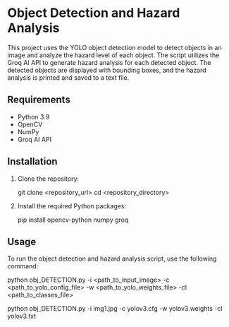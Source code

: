 # Object Detection and Hazard Analysis

This project uses the YOLO object detection model to detect objects in an image and analyze the hazard level of each object. The script utilizes the Groq AI API to generate hazard analysis for each detected object. The detected objects are displayed with bounding boxes, and the hazard analysis is printed and saved to a text file.

## Requirements

- Python 3.9
- OpenCV
- NumPy
- Groq AI API

## Installation

1. Clone the repository:
    
    git clone <repository_url>
    cd <repository_directory>
    

2. Install the required Python packages:
    
    pip install opencv-python numpy groq
    

## Usage

To run the object detection and hazard analysis script, use the following command:

python obj_DETECTION.py -i <path_to_input_image> -c <path_to_yolo_config_file> -w <path_to_yolo_weights_file> -cl <path_to_classes_file>

python obj_DETECTION.py -i img1.jpg -c yolov3.cfg -w yolov3.weights -cl yolov3.txt
